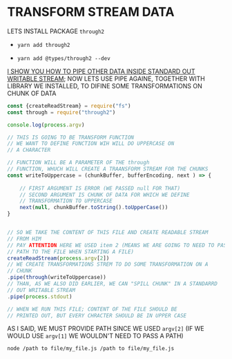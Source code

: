# TRANSFORM STREAM DATA

LETS INSTALL  PACKAGE `through2`

- `yarn add through2`

- `yarn add @types/through2 --dev`


[I SHOW YOU HOW TO PIPE OTHER DATA INSIDE STANDARD OUT WRITABLE STREAM](/2.%20STREAMS/1.%20ABOUT%20STREAMS.md); NOW LETS USE PIPE AGAINE, TOGETHER WITH LIBRARY WE INSTALLED, TO DIFINE SOME TRANSFORMATIONS ON CHUNK OF DATA

```js
const {createReadStream} = require("fs")
const through = require("through2")

console.log(process.argv)

// THIS IS GOING TO BE TRANSFORM FUNCTION
// WE WANT TO DEFINE FUNCTION WIH WILL DO UPPERCASE ON
// A CHARACTER

// FUNCTION WILL BE A PARAMETER OF THE through
// FUNCTION, WHUCH WILL CREATE A TRAANSFORM STREAM FOR THE CHUNKS
const writeToUppercase = (chunkBuffer, bufferEncoding, next ) => {
 
    // FIRST ARGUMENT IS ERROR (WE PASSED null FOR THAT)
    // SECOND ARGUMENT IS CHUNK OF DATA FOR WHICH WE DEFINE
    // TRANSFORMATION TO UPPERCASE
    next(null, chunkBuffer.toString().toUpperCase())
}


// SO WE TAKE THE CONTENT OF THIS FILE AND CREATE READABLE STREAM
// FROM HIM
// PAY ATTENTION HERE WE USED item 2 (MEANS WE ARE GOING TO NEED TO PASS
// PATH TO THE FILE WHEN STARTING A FILE)
createReadStream(process.argv[2])
// WE CREATE TRANSFORMATIONS STREM TO DO SOME TRANSFORMATION ON A
// CHUNK
.pipe(through(writeToUppercase))
// THAN, AS WE ALSO DID EARLIER, WE CAN "SPILL CHUNK" IN A STANDARRD
// OUT WRITABLE STREAM
.pipe(process.stdout)

// WHEN WE RUN THIS FILE; CONTENT OF THE FILE SHOULD BE
// PRINTED OUT, BUT EVERY CHRACTER SHOULD BE IN UPPER CASE

```

AS I SAID, WE MUST PROVIDE PATH SINCE WE USED `argv[2]` (IF WE WOULD USE `argv[1]` WE WOULDN'T NEED TO PASS A PATH)

```
node /path to file/my_file.js /path to file/my_file.js
```

